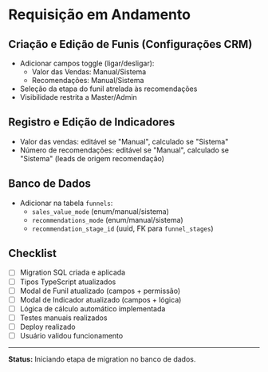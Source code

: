 # Requisição em Andamento

## Criação e Edição de Funis (Configurações CRM)
- Adicionar campos toggle (ligar/desligar):
  - Valor das Vendas: Manual/Sistema
  - Recomendações: Manual/Sistema
- Seleção da etapa do funil atrelada às recomendações
- Visibilidade restrita a Master/Admin

## Registro e Edição de Indicadores
- Valor das vendas: editável se "Manual", calculado se "Sistema"
- Número de recomendações: editável se "Manual", calculado se "Sistema" (leads de origem recomendação)

## Banco de Dados
- Adicionar na tabela `funnels`:
  - `sales_value_mode` (enum/manual/sistema)
  - `recommendations_mode` (enum/manual/sistema)
  - `recommendation_stage_id` (uuid, FK para `funnel_stages`)

## Checklist
- [ ] Migration SQL criada e aplicada
- [ ] Tipos TypeScript atualizados
- [ ] Modal de Funil atualizado (campos + permissão)
- [ ] Modal de Indicador atualizado (campos + lógica)
- [ ] Lógica de cálculo automático implementada
- [ ] Testes manuais realizados
- [ ] Deploy realizado
- [ ] Usuário validou funcionamento

---

**Status:** Iniciando etapa de migration no banco de dados. 